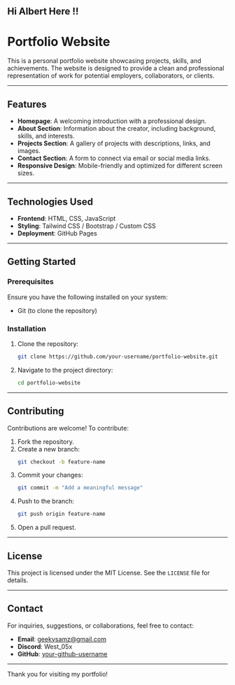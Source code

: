 ## Hi Albert Here !!

# Portfolio Website

This is a personal portfolio website showcasing projects, skills, and achievements. The website is designed to provide a clean and professional representation of work for potential employers, collaborators, or clients.

---

## Features

- **Homepage**: A welcoming introduction with a professional design.
- **About Section**: Information about the creator, including background, skills, and interests.
- **Projects Section**: A gallery of projects with descriptions, links, and images.
- **Contact Section**: A form to connect via email or social media links.
- **Responsive Design**: Mobile-friendly and optimized for different screen sizes.

---

## Technologies Used

- **Frontend**: HTML, CSS, JavaScript
- **Styling**: Tailwind CSS / Bootstrap / Custom CSS
- **Deployment**: GitHub Pages

---

## Getting Started

### Prerequisites

Ensure you have the following installed on your system:

- Git (to clone the repository)

### Installation

1. Clone the repository:
   ```bash
   git clone https://github.com/your-username/portfolio-website.git
   ```

2. Navigate to the project directory:
   ```bash
   cd portfolio-website
   ```
---

## Contributing

Contributions are welcome! To contribute:

1. Fork the repository.
2. Create a new branch:
   ```bash
   git checkout -b feature-name
   ```
3. Commit your changes:
   ```bash
   git commit -m "Add a meaningful message"
   ```
4. Push to the branch:
   ```bash
   git push origin feature-name
   ```
5. Open a pull request.

---

## License

This project is licensed under the MIT License. See the `LICENSE` file for details.

---

## Contact

For inquiries, suggestions, or collaborations, feel free to contact:

- **Email**: geekysamz@gmail.com
- **Discord**: West_05x
- **GitHub**: [your-github-username](https://github.com/SergentGhost)

---

Thank you for visiting my portfolio!

